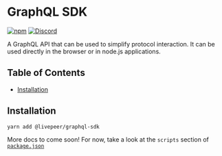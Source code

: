 # GraphQL SDK

[![npm](https://img.shields.io/npm/v/@livepeer/graphql-sdk.svg?style=flat-square)](https://www.npmjs.com/package/@livepeer/graphql-sdk) [![Discord](https://img.shields.io/discord/423160867534929930.svg?style=flat-square)](https://discord.gg/7wRSUGX)

A GraphQL API that can be used to simplify protocol interaction. It can be used directly in the browser or in node.js applications.

<!-- hide-on-docup-start -->

## Table of Contents

* [Installation](#installation)
  <!-- -   [Usage](#usage) -->
  <!-- -   [API](#api) -->

<!-- hide-on-docup-stop -->

## Installation

```bash
yarn add @livepeer/graphql-sdk
```

More docs to come soon! For now, take a look at the `scripts` section of [`package.json`](https://github.com/livepeer/livepeerjs/blob/master/packages/graphql-sdk/package.json#L10)

